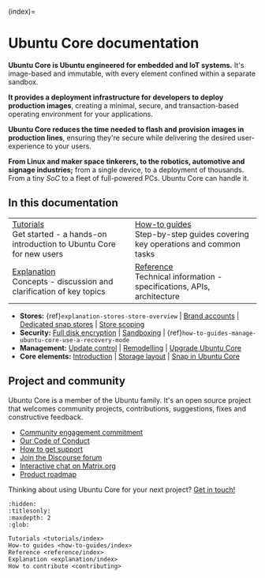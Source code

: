 (index)=

# Ubuntu Core documentation

**Ubuntu Core is Ubuntu engineered for embedded and IoT systems.** It's image-based and immutable, with every element confined within a separate sandbox.

**It provides a deployment infrastructure for developers to deploy production images**, creating a minimal, secure, and transaction-based operating environment for your applications.

**Ubuntu Core reduces the time needed to flash and provision images in production lines**, ensuring they're secure while delivering the desired user-experience to your users.

**From Linux and maker space tinkerers, to the robotics, automotive and signage industries;** from a single device, to a deployment of thousands. From a tiny _SoC_ to a fleet of full-powered PCs. Ubuntu Core can handle it.

## In this documentation
| | |
|--|--|
|  [Tutorials](/tutorials/index)</br>  Get started - a hands-on introduction to Ubuntu Core for new users </br> |  [How-to guides](/how-to-guides/index) </br>     Step-by-step guides covering key operations and common tasks |
| [Explanation](/explanation/index) </br> Concepts - discussion and clarification of key topics  | [Reference](/reference/index) </br> Technical information - specifications, APIs, architecture |

   * **Stores:** {ref}`explanation-stores-store-overview` | [Brand accounts](explanation/stores/brand-accounts) | [Dedicated snap stores](explanation/stores/dedicated-snap-store) | [Store scoping](explanation/stores/store-scoping)
   * **Security:** [Full disk encryption](explanation/full-disk-encryption) | [Sandboxing](explanation/security-and-sandboxing) | {ref}`how-to-guides-manage-ubuntu-core-use-a-recovery-mode`
   * **Management:** [Update control](explanation/refresh-control) | [Remodelling](explanation/remodelling) | [Upgrade Ubuntu Core](how-to-guides/manage-ubuntu-core/upgrade-ubuntu-core)
   * **Core elements:** [Introduction](explanation/core-elements/inside-ubuntu-core) | [Storage layout](explanation/core-elements/storage-layout) | [Snap in Ubuntu Core](explanation/core-elements/snaps-in-ubuntu-core)

## Project and community

Ubuntu Core is a member of the Ubuntu family. It's an open source project that welcomes community projects, contributions, suggestions, fixes and constructive feedback. 

* [Community engagement commitment](explanation/community-engagement)
* [Our Code of Conduct](https://ubuntu.com/community/ethos/code-of-conduct)
* [How to get support](https://ubuntu.com/support/community-support)
* [Join the Discourse forum](https://forum.snapcraft.io/c/device/10)
* [Interactive chat on Matrix.org](https://matrix.to/#/#snapd:ubuntu.com)
* [Product roadmap](https://snapcraft.io/docs/snapd-roadmap)

Thinking about using Ubuntu Core for your next project? [Get in touch!](https://ubuntu.com/core/contact-us?product=core-overview) 

<!-- Metadata for discourse module -->

```{toctree}
:hidden:
:titlesonly:
:maxdepth: 2
:glob:

Tutorials <tutorials/index>
How-to guides <how-to-guides/index>
Reference <reference/index>
Explanation <explanation/index>
How to contribute <contributing>

